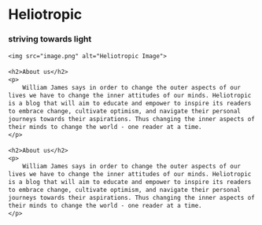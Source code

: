 ﻿<!DOCTYPE html>
<html>
<head>
    <meta charset="UTF-8">
    <title>Heliotropic</title>
</head>
<body>
    <h1>Heliotropic</h1>
    <h3>striving towards light</h3>

    <img src="image.png" alt="Heliotropic Image">

    <h2>About us</h2>
    <p>
        William James says in order to change the outer aspects of our lives we have to change the inner attitudes of our minds. Heliotropic is a blog that will aim to educate and empower to inspire its readers to embrace change, cultivate optimism, and navigate their personal journeys towards their aspirations. Thus changing the inner aspects of their minds to change the world - one reader at a time.
    </p>

    <h2>About us</h2>
    <p>
        William James says in order to change the outer aspects of our lives we have to change the inner attitudes of our minds. Heliotropic is a blog that will aim to educate and empower to inspire its readers to embrace change, cultivate optimism, and navigate their personal journeys towards their aspirations. Thus changing the inner aspects of their minds to change the world - one reader at a time.
    </p>
</body>
</html>


